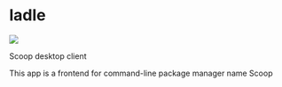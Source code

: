 # ladle

<a title="Made with Fluent Design" href="https://github.com/bdlukaa/fluent_ui">
  <img
    src="https://img.shields.io/badge/fluent-design-blue?style=flat-square&color=7A7574&labelColor=0078D7"
  />
</a>

Scoop desktop client

This app is a frontend for command-line package manager name Scoop
